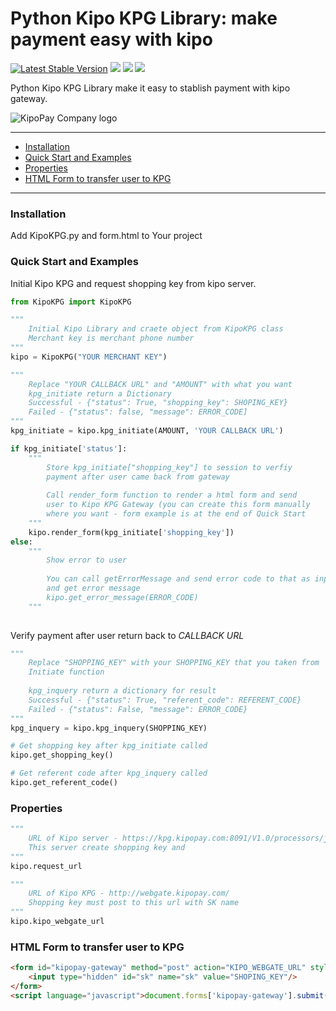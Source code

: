 # Python Kipo KPG Library: make payment easy with kipo

[![Latest Stable Version](https://poser.pugx.org/kipolaboratory/kipo-kpg/v/stable)](https://packagist.org/packages/kipolaboratory/kipo-kpg)
[![](https://img.shields.io/github/license/kipolaboratory/kipo-kpg.svg)](https://github.com/kipolaboratory/kipo-kpg/blob/master/LICENSE)
[![](https://img.shields.io/travis/kipolaboratory/kipo-kpg.svg)](https://travis-ci.org/kipolaboratory/kipo-kpg/)
[![](https://img.shields.io/packagist/dt/kipolaboratory/kipo-kpg.svg)](https://github.com/kipolaboratory/kipo-kpg/releases/)

Python Kipo KPG Library make it easy to stablish payment with kipo gateway.

![KipoPay Company logo](https://kipopay.com/img/fr.png)

---
- [Installation](#installation)
- [Quick Start and Examples](#quick-start-and-examples)
- [Properties](#properties)
- [HTML Form to transfer user to KPG](#html-form-to-transfer-user-to-kpg)
---
### Installation
Add KipoKPG.py and form.html to Your project

### Quick Start and Examples
Initial Kipo KPG and request shopping key from kipo server.
```python
from KipoKPG import KipoKPG

"""
    Initial Kipo Library and craete object from KipoKPG class
    Merchant key is merchant phone number
"""
kipo = KipoKPG("YOUR MERCHANT KEY")

"""
    Replace "YOUR CALLBACK URL" and "AMOUNT" with what you want
    kpg_initiate return a Dictionary 
    Successful - {"status": True, "shopping_key": SHOPING_KEY}
    Failed - {"status": false, "message": ERROR_CODE]
"""
kpg_initiate = kipo.kpg_initiate(AMOUNT, 'YOUR CALLBACK URL')

if kpg_initiate['status']:
    """
        Store kpg_initiate["shopping_key"] to session to verfiy
        payment after user came back from gateway
        
        Call render_form function to render a html form and send
        user to Kipo KPG Gateway (you can create this form manually
        where you want - form example is at the end of Quick Start
    """
    kipo.render_form(kpg_initiate['shopping_key'])
else:
    """
        Show error to user
        
        You can call getErrorMessage and send error code to that as input
        and get error message
        kipo.get_error_message(ERROR_CODE)
    """
  
```
Verify payment after user return back to *CALLBACK URL*
```python
"""
    Replace "SHOPPING_KEY" with your SHOPPING_KEY that you taken from
    Initiate function
    
    kpg_inquery return a dictionary for result
    Successful - {"status": True, "referent_code": REFERENT_CODE}
    Failed - {"status": False, "message": ERROR_CODE}
"""
kpg_inquery = kipo.kpg_inquery(SHOPPING_KEY)
```

```python
# Get shopping key after kpg_initiate called
kipo.get_shopping_key()
```

```python
# Get referent code after kpg_inquery called
kipo.get_referent_code()
```

### Properties
```python
""" 
    URL of Kipo server - https://kpg.kipopay.com:8091/V1.0/processors/json/
    This server create shopping key and 
"""
kipo.request_url

"""
    URL of Kipo KPG - http://webgate.kipopay.com/
    Shopping key must post to this url with SK name
"""
kipo.kipo_webgate_url
```

### HTML Form to transfer user to KPG
```html
<form id="kipopay-gateway" method="post" action="KIPO_WEBGATE_URL" style="display: none;">
    <input type="hidden" id="sk" name="sk" value="SHOPING_KEY"/>
</form>
<script language="javascript">document.forms['kipopay-gateway'].submit();</script>
```
